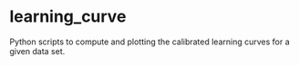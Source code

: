 # learning_curve
Python scripts to compute and plotting the calibrated learning curves for a given data set.
